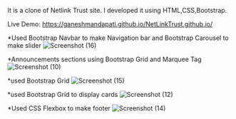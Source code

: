 It is a clone of Netlink Trust site. I developed it using HTML,CSS,Bootstrap.

Live Demo: https://ganeshmandapati.github.io/NetLinkTrust.github.io/

*Used Bootstrap Navbar to make Navigation bar and Bootstrap Carousel to make slider
![Screenshot (16)](https://user-images.githubusercontent.com/43996741/118396806-d8822e00-b66e-11eb-886d-594dbf518da4.png)

*Announcements sections using Bootstrap Grid and Marquee Tag
![Screenshot (10)](https://user-images.githubusercontent.com/43996741/118396695-4bd77000-b66e-11eb-8ece-0abd391ef070.png)

*used Bootstrap Grid
![Screenshot (15)](https://user-images.githubusercontent.com/43996741/118396803-d6b86a80-b66e-11eb-9dd2-839d92359f27.png)

*used Bootstrap Grid to display cards
![Screenshot (12)](https://user-images.githubusercontent.com/43996741/118396698-4da13380-b66e-11eb-9e4b-e0ce3eb5be25.png)

*Used CSS Flexbox to make footer
![Screenshot (14)](https://user-images.githubusercontent.com/43996741/118396807-d91ac480-b66e-11eb-939e-83f1ce6d58a2.png)



